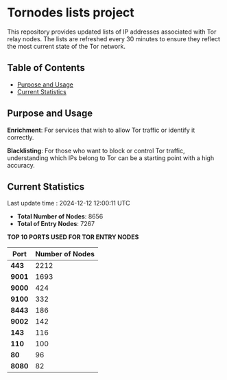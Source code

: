 # Tornodes lists project

This repository provides updated lists of IP addresses associated with Tor relay nodes. The lists are refreshed every 30 minutes to ensure they reflect the most current state of the Tor network.

## Table of Contents

- [Purpose and Usage](#purpose-and-usage)
- [Current Statistics](#current-statistics)


## Purpose and Usage

**Enrichment**: For services that wish to allow Tor traffic or identify it correctly.

**Blacklisting**: For those who want to block or control Tor traffic, understanding which IPs belong to Tor can be a starting point with a high accuracy.

## Current Statistics

Last update time : 2024-12-12 12:00:11 UTC

- **Total Number of Nodes**: 8656
- **Total of Entry Nodes**: 7267

**TOP 10 PORTS USED FOR TOR ENTRY NODES**

| **Port** | **Number of Nodes** |
|------|-----------------|
| **443**   | 2212  |
| **9001**   | 1693  |
| **9000**   | 424  |
| **9100**   | 332  |
| **8443**   | 186  |
| **9002**   | 142  |
| **143**   | 116  |
| **110**   | 100  |
| **80**   | 96  |
| **8080**   | 82  |

